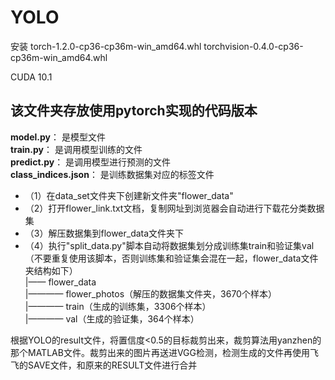 # YOLO

安装  torch-1.2.0-cp36-cp36m-win_amd64.whl
torchvision-0.4.0-cp36-cp36m-win_amd64.whl

CUDA 10.1

## 该文件夹存放使用pytorch实现的代码版本
**model.py**： 是模型文件  
**train.py**： 是调用模型训练的文件    
**predict.py**： 是调用模型进行预测的文件  
**class_indices.json**： 是训练数据集对应的标签文件   


* （1）在data_set文件夹下创建新文件夹"flower_data"
* （2）打开flower_link.txt文档，复制网址到浏览器会自动进行下载花分类数据集
* （3）解压数据集到flower_data文件夹下
* （4）执行"split_data.py"脚本自动将数据集划分成训练集train和验证集val    
  （不要重复使用该脚本，否则训练集和验证集会混在一起，flower_data文件夹结构如下）   
  |—— flower_data   
  |———— flower_photos（解压的数据集文件夹，3670个样本）  
  |———— train（生成的训练集，3306个样本）  
  |———— val（生成的验证集，364个样本） 
     
根据YOLO的result文件，将置信度<0.5的目标裁剪出来，裁剪算法用yanzhen的那个MATLAB文件。裁剪出来的图片再送进VGG检测，检测生成的文件再使用飞飞的SAVE文件，和原来的RESULT文件进行合并
